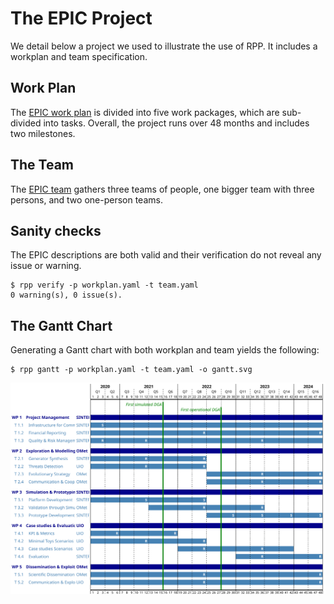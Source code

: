 # The EPIC Project

We detail below a project we used to illustrate the use of RPP. It
includes a workplan and team specification.

## Work Plan

The [EPIC work plan][workplan] is divided into five work packages,
which are sub-divided into tasks. Overall, the project runs over 48
months and includes two milestones.

## The Team

The [EPIC team][team] gathers three teams of people, one bigger team
with three persons, and two one-person teams.

## Sanity checks

The EPIC descriptions are both valid and their verification do not
reveal any issue or warning.

```shell-session
$ rpp verify -p workplan.yaml -t team.yaml
0 warning(s), 0 issue(s).
```

## The Gantt Chart

Generating a Gantt chart with both workplan and team yields the
following:

```shell-session
$ rpp gantt -p workplan.yaml -t team.yaml -o gantt.svg
```

![The EPIC Gantt Chart](./gantt.svg)


[workplan]: https://raw.githubusercontent.com/fchauvel/rpp/docs/samples/epic/workplan.yaml

[team]: https://raw.githubusercontent.com/fchauvel/rpp/docs/samples/epic/team.yaml
